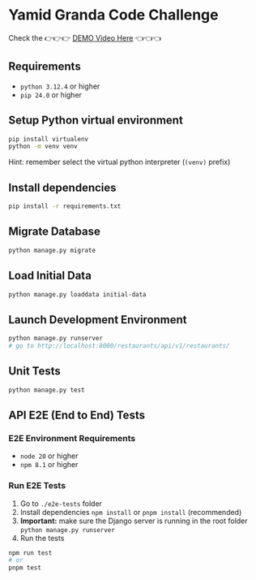 # Yamid Granda Code Challenge

Check the 👉👉👉 [DEMO Video Here]() 👈👈👈

## Requirements

- `python 3.12.4` or higher
- `pip 24.0` or higher

## Setup Python virtual environment

```sh
pip install virtualenv
python -m venv venv
```

Hint: remember select the virtual python interpreter (`(venv)` prefix)

## Install dependencies

```sh
pip install -r requirements.txt
```

## Migrate Database

```sh
python manage.py migrate
```

## Load Initial Data

```sh
python manage.py loaddata initial-data
```

## Launch Development Environment

```sh
python manage.py runserver
# go to http://localhost:8000/restaurants/api/v1/restaurants/
```

## Unit Tests

```sh
python manage.py test
```

## API E2E (End to End) Tests

### E2E Environment Requirements

- `node 20` or higher
- `npm 8.1` or higher

### Run E2E Tests

1. Go to `./e2e-tests` folder
2. Install dependencies `npm install` or `pnpm install` (recommended)
3. **Important:** make sure the Django server is running in the root folder `python manage.py runserver`
4. Run the tests

```sh
npm run test
# or
pnpm test
```
